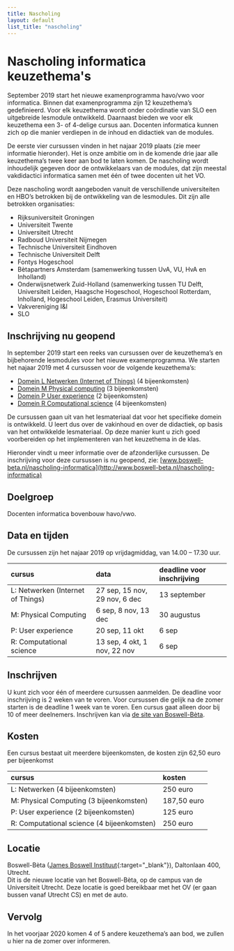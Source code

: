 ```yaml
---
title: Nascholing
layout: default
list_title: "nascholing"
---
```


# Nascholing informatica keuzethema's
September 2019 start het nieuwe examenprogramma havo/vwo voor informatica. Binnen dat examenprogramma zijn 12 keuzethema’s gedefinieerd. Voor elk keuzethema wordt onder coördinatie van SLO een uitgebreide lesmodule ontwikkeld. Daarnaast bieden we voor elk keuzethema een 3- of 4-delige cursus aan. Docenten informatica kunnen zich op die manier verdiepen in de inhoud en didactiek van de modules. 

De eerste vier cursussen vinden in het najaar 2019 plaats (zie meer informatie hieronder). Het is onze ambitie om in de komende drie jaar alle keuzethema’s twee keer aan bod te laten komen. De nascholing wordt inhoudelijk gegeven door de ontwikkelaars van de modules, dat zijn meestal vakdidactici informatica samen met één of twee docenten uit het VO.

Deze nascholing wordt aangeboden vanuit de verschillende universiteiten en HBO’s betrokken bij de ontwikkeling van de lesmodules. Dit zijn alle betrokken organisaties:
* Rijksuniversiteit Groningen
* Universiteit Twente
* Universiteit Utrecht
* Radboud Universiteit Nijmegen
* Technische Universiteit Eindhoven
* Technische Universiteit Delft
* Fontys Hogeschool
* Bètapartners Amsterdam (samenwerking tussen UvA, VU, HvA en Inholland)
* Onderwijsnetwerk Zuid-Holland (samenwerking  tussen TU Delft, Universiteit Leiden, Haagsche Hogeschool, Hogeschool Rotterdam, Inholland, Hogeschool Leiden, Erasmus Universiteit)
* Vakvereniging I&I
* SLO

## Inschrijving nu geopend
In september 2019 start een reeks van cursussen over de keuzethema’s en bijbehorende lesmodules voor het nieuwe examenprogramma. We starten het najaar 2019 met 4 cursussen voor de volgende keuzethema’s:

* [Domein L Netwerken (Internet of Things)](nascholing_L.md)   (4 bijeenkomsten)
* [Domein M Physical computing](nascholing_M.md) (3 bijeenkomsten)
* [Domein P User experience](nascholing_P.md) (2 bijeenkomsten)
* [Domein R Computational science](nascholing_R.md) (4 bijeenkomsten)

De cursussen gaan uit van het lesmateriaal dat voor het specifieke domein is ontwikkeld. U leert dus over de vakinhoud en over de didactiek, op basis van het ontwikkelde lesmateriaal. Op deze manier kunt u zich goed voorbereiden op het implementeren van het keuzethema in de klas.

Hieronder vindt u meer informatie over de afzonderlijke cursussen. De inschrijving voor deze cursussen is nu geopend, zie: [www.boswell-beta.nl/nascholing-informatica](http://www.boswell-beta.nl/nascholing-informatica)

## Doelgroep

Docenten informatica bovenbouw havo/vwo.

## Data en tijden
De cursussen zijn het najaar 2019 op vrijdagmiddag, van 14.00 – 17.30 uur.

| cursus | data | deadline voor inschrijving
| :---   | :---  | :---
| L: Netwerken (Internet of Things) |	27 sep, 15 nov, 29 nov, 6 dec | 13 september
| M: Physical Computing		          | 6 sep, 8 nov, 13 dec | 30 augustus
| P: User experience	              |	20 sep, 11 okt | 6 sep
| R: Computational science	        | 13 sep, 4 okt, 1 nov, 22 nov | 6 sep

## Inschrijven

U kunt zich voor één of meerdere cursussen aanmelden. De deadline voor inschrijving is 2 weken van te voren. Voor cursussen die gelijk na de zomer starten is de deadline 1 week van te voren. Een cursus gaat alleen door bij 10 of meer deelnemers.
Inschrijven kan via [de site van Boswell-Bèta](http://www.boswell-beta.nl/nascholing-informatica).

## Kosten

Een cursus bestaat uit meerdere bijeenkomsten, de kosten zijn 62,50 euro per bijeenkomst

| cursus | kosten |
| :--- | :--- |
| L: Netwerken (4 bijeenkomsten)	| 	250 euro |
| M: Physical Computing (3 bijeenkomsten)	| 187,50 euro |
| P: User experience (2 bijeenkomsten)	|	125 euro |
| R: Computational science (4 bijeenkomsten) |	250 euro |

## Locatie

Boswell-Bèta ([James Boswell Instituut](http://www.boswell-beta.nl){:target="_blank"}),
Daltonlaan 400,  Utrecht. <br>
Dit is de nieuwe locatie van het Boswell-Bèta, op de campus van de Universiteit Utrecht. Deze locatie is goed bereikbaar met het OV (er gaan bussen vanaf Utrecht CS) en met de auto.

## Vervolg

In het voorjaar 2020 komen 4 of 5 andere keuzethema’s aan bod, we zullen u hier na de zomer over informeren.
